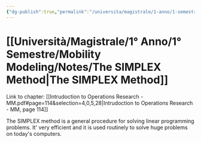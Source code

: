 ```yaml
---
{"dg-publish":true,"permalink":"/universita/magistrale/1-anno/1-semestre/mobility-modeling/notes/the-simplex-method/","tags":["UNI"]}
---
```


# [[Università/Magistrale/1° Anno/1° Semestre/Mobility Modeling/Notes/The SIMPLEX Method\|The SIMPLEX Method]]

Link to chapter: [[Intrudoction to Operations Research - MM.pdf#page=114&selection=4,0,5,28|Intrudoction to Operations Research - MM, page 114]]

The SIMPLEX method is a general procedure for solving linear programming problems. It' very efficient and it is used routinely to solve huge problems on today's computers.

